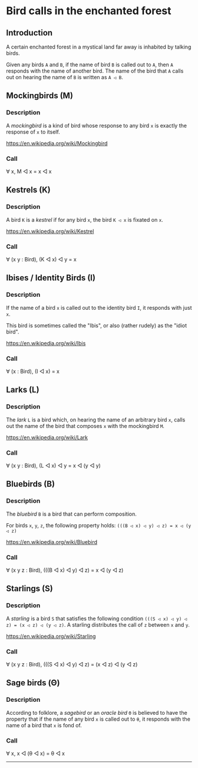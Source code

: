 # Bird calls in the enchanted forest

## Introduction

A certain enchanted forest in a mystical land far away is inhabited by talking birds.

Given any birds `A` and `B`, if the name of bird `B` is called out to `A`, then `A` responds with the name of another bird. The name of the bird that `A` calls out on hearing the name of `B` is written as `A ◁ B`.

## Mockingbirds (M)

### Description

A *mockingbird* is a kind of bird whose response to any bird `x`
is exactly the response of `x` to itself.

https://en.wikipedia.org/wiki/Mockingbird

### Call

∀ x, M ◁ x = x ◁ x

## Kestrels (K)

### Description

A bird `K` is a *kestrel* if for any bird `x`,
the bird `K ◁ x` is fixated on `x`.

https://en.wikipedia.org/wiki/Kestrel

### Call

∀ (x y : Bird), (K ◁ x) ◁ y = x

## Ibises / Identity Birds (I)

### Description

If the name of a bird `x` is called out to the identity bird `I`,
it responds with just `x`.

This bird is sometimes called the "Ibis", or also (rather rudely) as the
"idiot bird".

https://en.wikipedia.org/wiki/Ibis

### Call

∀ (x : Bird), (I ◁ x) = x

## Larks (L)

### Description

The *lark* `L` is a bird which, on hearing the name of an
arbitrary bird `x`, calls out the name of the bird that
composes `x` with the mockingbird `M`.

https://en.wikipedia.org/wiki/Lark

### Call

∀ (x y : Bird), (L ◁ x) ◁ y = x ◁ (y ◁ y)

## Bluebirds (B)

### Description

The *bluebird* `B` is a bird that can perform composition.

For birds `x`, `y`, `z`, the following property holds:
    `(((B ◁ x) ◁ y) ◁ z) = x ◁ (y ◁ z)`

https://en.wikipedia.org/wiki/Bluebird

### Call

∀ (x y z : Bird), (((B ◁ x) ◁ y) ◁ z) = x ◁ (y ◁ z)

## Starlings (S)

### Description

A *starling* is a bird `S` that satisfies the following condition
`(((S ◁ x) ◁ y) ◁ z) = (x ◁ z) ◁ (y ◁ z)`. A starling distributes
the call of `z` between `x` and `y`.

https://en.wikipedia.org/wiki/Starling

### Call

∀ (x y z : Bird), (((S ◁ x) ◁ y) ◁ z) = (x ◁ z) ◁ (y ◁ z)

## Sage birds (Θ)

### Description

According to folklore, a *sagebird* or an *oracle bird* `Θ` is
believed to have the property that if the name of any bird `x` is 
called out to `θ`, it responds with the name of a bird that `x` is fond of.

### Call

∀ x, x ◁ (θ ◁ x) = θ ◁ x

---
